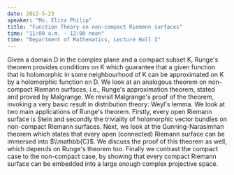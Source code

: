 ```yaml
---
date: 2012-5-23
speaker: "Ms. Eliza Philip"
title: "Function Theory on non-compact Riemann surfaces"
time: "11:00 a.m. - 12:00 noon" 
time: "Department of Mathematics, Lecture Hall I"
---
```

Given a domain D in the complex plane and a compact subset K, Runge's
theorem provides conditions on K which guarantee that a given function
that is holomorphic in some neighbourhood of K can be approximated on K
by a holomorphic function on D. We look at an analogous theorem on
non-compact Riemann surfaces, i.e., Runge's approximation theorem,
stated and proved by Malgrange. We revisit Malgrange's proof of the
theorem, invoking a very basic result in distribution  theory: Weyl's
lemma. We look at two main applications of Runge's theorem. Firstly,
every open Riemann surface is Stein and secondly the triviality of
holomorphic vector bundles on non-compact Riemann surfaces. Next, we
look at the Gunning-Narasimhan theorem which states that
every open (connected) Riemann surface can be immersed into $\\mathbb{C}$.
We discuss the proof of this theorem as well, which depends on Runge's
theorem too. Finally we contrast the compact case to the non-compact
case, by showing that every compact Riemann surface can be embedded
into a large enough complex projective space.
